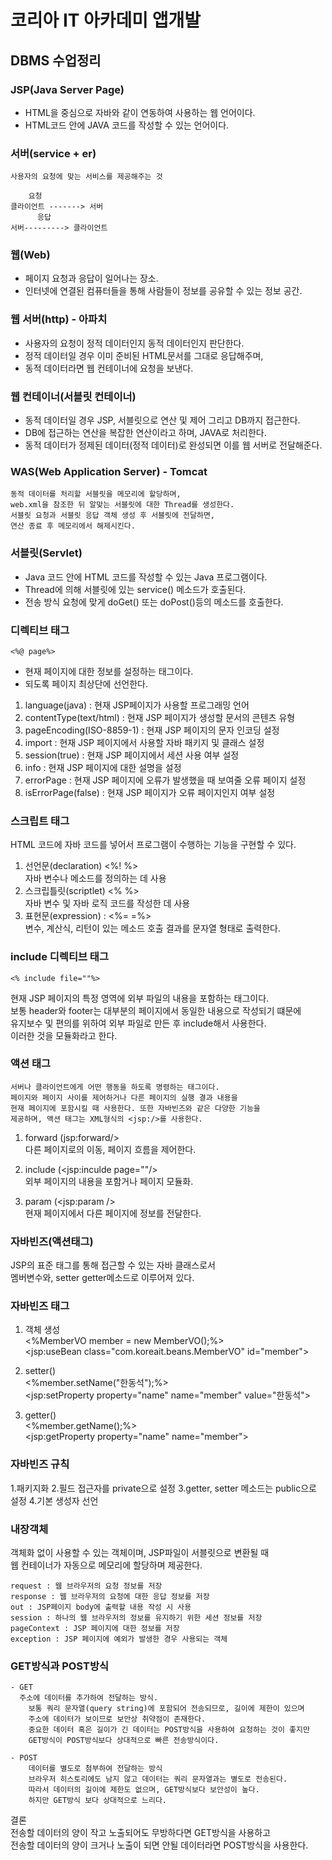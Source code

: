 # **코리아 IT 아카데미 앱개발**
## DBMS 수업정리

### JSP(Java Server Page)
- HTML을 중심으로 자바와 같이 연동하여 사용하는 웹 언어이다.
- HTML코드 안에 JAVA 코드를 작성할 수 있는 언어이다.

### 서버(service + er)
```
사용자의 요청에 맞는 서비스를 제공해주는 것

    요청
클라이언트 -------> 서버
      응답
서버---------> 클라이언트
```
### 웹(Web)
- 페이지 요청과 응답이 일어나는 장소.
- 인터넷에 연결된 컴퓨터들을 통해 사람들이 정보를 공유할 수 있는 정보 공간.

### 웹 서버(http) - 아파치
- 사용자의 요청이 정적 데이터인지 동적 데이터인지 판단한다.
- 정적 데이터일 경우 이미 준비된 HTML문서를 그대로 응답해주며,
- 동적 데이터라면 웹 컨테이너에 요청을 보낸다.

### 웹 컨테이너(서블릿 컨테이너)
- 동적 데이터일 경우 JSP, 서블릿으로 연산 및 제어 그리고 DB까지 접근한다.
- DB에 접근하는 연산을 복잡한 연산이라고 하며, JAVA로 처리한다.
- 동적 데이터가 정제된 데이터(정적 데이터)로 완성되면 이를 웹 서버로 전달해준다.

### WAS(Web Application Server) - Tomcat
```  
동적 데이터를 처리할 서블릿을 메모리에 할당하며, 
web.xml을 참조한 뒤 알맞는 서블릿에 대한 Thread를 생성한다.
서블릿 요청과 서블릿 응답 객체 생성 후 서블릿에 전달하면, 
연산 종료 후 메모리에서 해제시킨다.
```

### 서블릿(Servlet)
- Java 코드 안에 HTML 코드를 작성할 수 있는 Java 프로그램이다.
- Thread에 의해 서블릿에 있는 service() 메소드가 호출된다.
- 전송 방식 요청에 맞게 doGet() 또는 doPost()등의 메소드를 호출한다.

### 디렉티브 태그
```
<%@ page%>
```
- 현재 페이지에 대한 정보를 설정하는 태그이다.
- 되도록 페이지 최상단에 선언한다.
	
1. language(java) : 현재 JSP페이지가 사용할 프로그래밍 언어
2. contentType(text/html) : 현재 JSP 페이지가 생성할 문서의 콘텐츠 유형
3. pageEncoding(ISO-8859-1) : 현재 JSP 페이지의 문자 인코딩 설정
4. import : 현재 JSP 페이지에서 사용할 자바 패키지 및 클래스 설정
5. session(true) : 현재 JSP 페이지에서 세션 사용 여부 설정
6. info : 현재 JSP 페이지에 대한 설명을 설정
7. errorPage : 현재 JSP 페이지에 오류가 발생했을 때 보여줄 오류 페이지 설정
8. isErrorPage(false) : 현재 JSP 페이지가 오류 페이지인지 여부 설정

### 스크립트 태그
HTML 코드에 자바 코드를 넣어서 프로그램이 수행하는 기능을 구현할 수 있다. <br>
1. 선언문(declaration) <%! %> <br>
  자바 변수나 메소드를 정의하는 데 사용 <br>
2. 스크립틀릿(scriptlet) <% %> <br>
  자바 변수 및 자바 로직 코드를 작성한 데 사용 <br>
3. 표현문(expression) : <%= =%> <br>
  변수, 계산식, 리턴이 있는 메소드 호출 결과를 문자열 형태로 출력한다.

### include 디렉티브 태그
```
<% include file=""%>
```
현재 JSP 페이지의 특정 영역에 외부 파일의 내용을 포함하는 태그이다. <br>
보통 header와 footer는 대부분의 페이지에서 동일한 내용으로 작성되기 떄문에 <br>
유지보수 및 편의를 위하여 외부 파일로 만든 후 include해서 사용한다. <br>
이러한 것을 모듈화라고 한다.

### 액션 태그
```
서버나 클라이언트에게 어떤 행동을 하도록 명령하는 태그이다.
페이지와 페이지 사이를 제어하거나 다른 페이지의 실행 결과 내용을
현재 페이지에 포함시킬 때 사용한다. 또한 자바빈즈와 같은 다양한 기능을
제공하며, 액션 태그는 XML형식의 <jsp:/>를 사용한다.
```
1. forward (jsp:forward/> <br>
  다른 페이지로의 이동, 페이지 흐름을 제어한다.

2. include (<jsp:inculde page=""/> <br>
  외부 페이지의 내용을 포함거나 페이지 모듈화.

3. param (<jsp:param /> <br>
		현재 페이지에서 다른 페이지에 정보를 전달한다.

### 자바빈즈(액션태그)
JSP의 표준 태그를 통해 접근할 수 있는 자바 클래스로서 <br>
멤버변수와, setter getter메소드로 이루어져 있다.

### 자바빈즈 태그
1. 객체 생성 <br>
<%MemberVO member = new MemberVO();%> <br>
<jsp:useBean class="com.koreait.beans.MemberVO" id="member">

2. setter() <br>
<%member.setName("한동석");%> <br>
<jsp:setProperty property="name" name="member" value="한동석">

3. getter() <br>
<%member.getName();%> <br>
<jsp:getProperty property="name" name="member">

### 자바빈즈 규칙
1.패키지화
2.필드 접근자를 private으로 설정
3.getter, setter 메소드는 public으로 설정
4.기본 생성자 선언

### 내장객체
객체화 없이 사용할 수 있는 객체이며, JSP파일이 서블릿으로 변환될 때 <br>
웹 컨테이너가 자동으로 메모리에 할당하며 제공한다.
```
request : 웹 브라우저의 요청 정보를 저장
response : 웹 브라우저의 요청에 대한 응답 정보를 저장
out : JSP페이지 body에 출력할 내용 작성 시 사용
session : 하나의 웹 브라우저의 정보를 유지하기 위한 세션 정보를 저장
pageContext : JSP 페이지에 대한 정보를 저장
exception : JSP 페이지에 예외가 발생한 경우 사용되는 객체
```

### GET방식과 POST방식
```
- GET
  주소에 데이터를 추가하여 전달하는 방식.
	보통 쿼리 문자열(query string)에 포함되어 전송되므로, 길이에 제한이 있으며
	주소에 데이터가 보이므로 보안상 취약점이 존재한다.
	중요한 데이터 혹은 길이가 긴 데이터는 POST방식을 사용하여 요청하는 것이 좋지만
	GET방식이 POST방식보다 상대적으로 빠른 전송방식이다.

- POST
	데이터를 별도로 첨부하여 전달하는 방식
	브라우저 히스토리에도 남지 않고 데이터는 쿼리 문자열과는 별도로 전송된다.
	따라서 데이터의 길이에 제한도 없으며, GET방식보다 보안성이 높다.
	하지만 GET방식 보다 상대적으로 느리다.
```
결론 <br>
	전송할 데이터의 양이 작고 노출되어도 무방하다면 GET방식을 사용하고 <br>
	전송할 데이터의 양이 크거나 노출이 되면 안될 데이터라면 POST방식을 사용한다.
